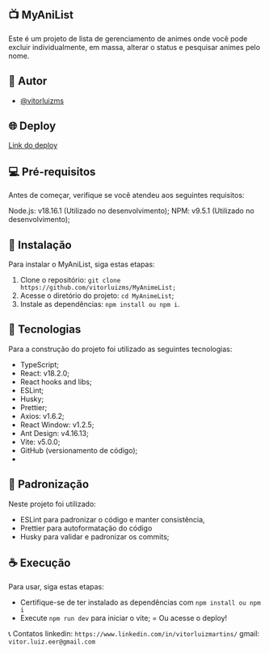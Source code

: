 ## 📺 MyAniList

Este é um projeto de lista de gerenciamento de animes onde você pode excluir individualmente, em massa, alterar o status e pesquisar animes pelo nome.

## 👤 Autor

- [@vitorluizms](https://www.github.com/vitorluizms)

## 🌐 Deploy

[Link do deploy](https://teceo-challenge.vercel.app)

## 💻 Pré-requisitos

Antes de começar, verifique se você atendeu aos seguintes requisitos:

Node.js: v18.16.1 (Utilizado no desenvolvimento);
NPM: v9.5.1 (Utilizado no desenvolvimento);

## 🚀 Instalação

Para instalar o MyAniList, siga estas etapas:

1. Clone o repositório: `git clone https://github.com/vitorluizms/MyAnimeList;`
2. Acesse o diretório do projeto: `cd MyAnimeList`;
3. Instale as dependências: `npm install ou npm i`.

## 🔧 Tecnologias

Para a construção do projeto foi utilizado as seguintes tecnologias:

- TypeScript;
- React: v18.2.0;
- React hooks and libs;
- ESLint;
- Husky;
- Prettier;
- Axios: v1.6.2;
- React Window: v1.2.5;
- Ant Design: v4.16.13;
- Vite: v5.0.0;
- GitHub (versionamento de código);
-

## 📏 Padronização

Neste projeto foi utilizado:

- ESLint para padronizar o código e manter consistência,
- Prettier para autoformatação do código
- Husky para validar e padronizar os commits;

## ☕ Execução

Para usar, siga estas etapas:

- Certifique-se de ter instalado as dependências com `npm install ou npm i`
- Execute `npm run dev` para iniciar o vite;
  = Ou acesse o deploy!

📞 Contatos
linkedin: `https://www.linkedin.com/in/vitorluizmartins/`
gmail: `vitor.luiz.eer@gmail.com`
